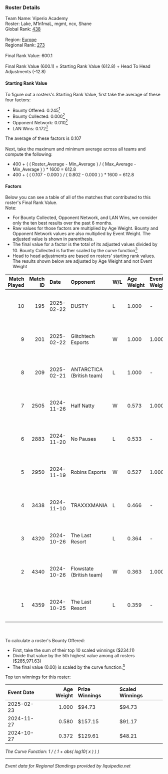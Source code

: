 ### Roster Details<br />
Team Name: Viperio Academy<br />
Roster: Lake, M1n1maL, mgmt, ncx, Shane<br />
Global Rank: [438](../../standings_global_2025_02_28.md)<br />
<br />
Region: [Europe]( ../../standings_europe_2025_02_28.md)<br />
Regional Rank: [273]( ../../standings_europe_2025_02_28.md)<br />
<br />
Final Rank Value:  600.1<br />
<br />
Final Rank Value (600.1) = Starting Rank Value (612.8) + Head To Head Adjustments (-12.8)<br />

#### Starting Rank Value<br />
To figure out a rosters's Starting Rank Value, first take the average of these four factors:<br />
- Bounty Offered: 0.245[<sup>1</sup>](#table2)
- Bounty Collected: 0.000[<sup>2</sup>](#table1)
- Opponent Network: 0.010[<sup>2</sup>](#table1)
- LAN Wins: 0.172[<sup>2</sup>](#table1)

The average of these factors is 0.107<br />
<br />
Next, take the maximum and minimum average across all teams and compute the following:<br />
- 400 + ( ( Roster_Average - Min_Average ) / ( Max_Average - Min_Average ) ) * 1600 = 612.8
- 400 + ( ( 0.107 - 0.000 ) / ( 0.802 - 0.000 ) ) * 1600 = 612.8


#### Factors<br />
Below you can see a table of all of the matches that contributed to this roster's Final Rank Value.<br />
Note:<br />

- For Bounty Collected, Opponent Network, and LAN Wins, we consider only the ten best results over the past 6 months.
- Raw values for those factors are multiplied by Age Weight. Bounty and Opponent Network values are also multiplied by Event Weight. The adjusted value is shown in parenthesis.
- The final value for a factor is the total of its adjusted values divided by 10. Bounty Collected is further scaled by the curve function[<sup>3</sup>](#curveFunction)
- Head to head adjustments are based on rosters' starting rank values. The results shown below are adjusted by Age Weight and not Event Weight
<span id="table1"></span><br />


| Match Played | Match ID | Date       | Opponent                  | W/L | Age Weight | Event Weight | Bounty Collected | Opponent Network | LAN Wins  | H2H Adj. | Roster                              |
| -: | -: | :- | :- | :- | :- | :- | :- | :- | :- | -: | :- |
|           10 |      195 | 2025-02-22 | DUSTY                     | L   | 1.000      | -            | -                | -                | -         |    -6.74 | Lake, M1n1maL, mgmt, ncx, Shane     |
|            9 |      201 | 2025-02-22 | Glitchtech Esports        | W   | 1.000      | 1.000        | 0.000 (0.000)    | 0.093 (0.093)    | 1 (1.000) |    14.31 | Lake, M1n1maL, mgmt, ncx, Shane     |
|            8 |      209 | 2025-02-21 | ANTARCTICA (British team) | L   | 1.000      | -            | -                | -                | -         |   -10.31 | Lake, M1n1maL, mgmt, ncx, Shane     |
|            7 |     2505 | 2024-11-26 | Half Natty                | W   | 0.573      | 1.000        | 0.000 (0.000)    | 0.000 (0.000)    | 0 (0.000) |     4.38 | M1n1maL, mgmt, ncx, Shane, Zuuphler |
|            6 |     2883 | 2024-11-20 | No Pauses                 | L   | 0.533      | -            | -                | -                | -         |    -7.97 | M1n1maL, mgmt, ncx, Shane, Zuuphler |
|            5 |     2950 | 2024-11-19 | Robins Esports            | W   | 0.527      | 1.000        | 0.000 (0.000)    | 0.000 (0.000)    | 0 (0.000) |     4.00 | M1n1maL, mgmt, ncx, Shane, Zuuphler |
|            4 |     3438 | 2024-11-10 | TRAXXXMANIA               | L   | 0.466      | -            | -                | -                | -         |    -4.84 | jkn, M1n1maL, Menace, mgmt, Shane   |
|            3 |     4320 | 2024-10-26 | The Last Resort           | L   | 0.364      | -            | -                | -                | -         |    -5.19 | fett1s, M1n1maL, mgmt, ncx, Shane   |
|            2 |     4340 | 2024-10-26 | Flowstate (British team)  | W   | 0.363      | 1.000        | 0.000 (0.000)    | 0.018 (0.006)    | 1 (0.363) |     2.97 | fett1s, M1n1maL, mgmt, ncx, Shane   |
|            1 |     4359 | 2024-10-25 | The Last Resort           | L   | 0.359      | -            | -                | -                | -         |    -3.39 | fett1s, M1n1maL, mgmt, ncx, Shane   |

<br />
<span id="table2"></span><br />
To calculate a roster's Bounty Offered:<br />

- First, take the sum of their top 10 scaled winnings ($234.11)
- Divide that value by the 5th highest value among all rosters ($285,971.63)
- The final value (0.00) is scaled by the curve function.[<sup>3</sup>](#curveFunction)

Top ten winnings for this roster:<br />

| Event Date | Age Weight | Prize Winnings | Scaled Winnings |
| :- | -: | :- | :- |
| 2025-02-23 |      1.000 | $94.73         | $94.73          |
| 2024-11-27 |      0.580 | $157.15        | $91.17          |
| 2024-10-27 |      0.372 | $129.61        | $48.21          |


<span id="curveFunction"></span>_The Curve Function: 1 / ( 1 + abs( log10( x ) ) )_<br />

---
_Event data for Regional Standings provided by liquipedia.net_<br />
